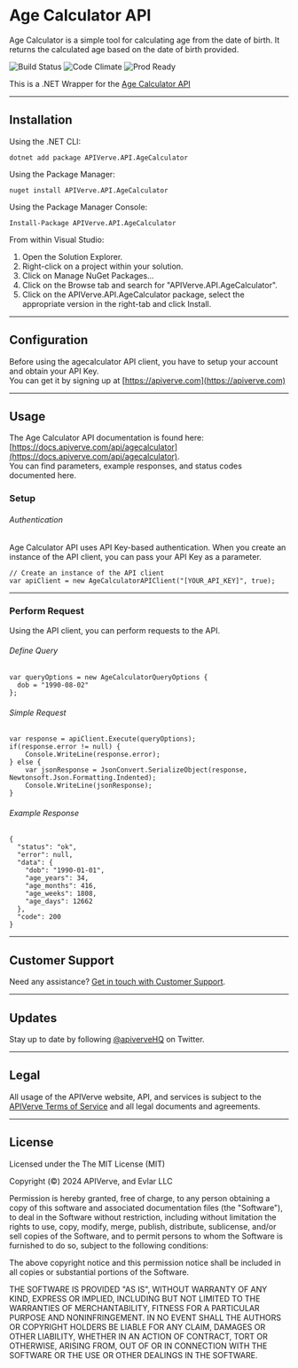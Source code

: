 Age Calculator API
============

Age Calculator is a simple tool for calculating age from the date of birth. It returns the calculated age based on the date of birth provided.

![Build Status](https://img.shields.io/badge/build-passing-green)
![Code Climate](https://img.shields.io/badge/maintainability-B-purple)
![Prod Ready](https://img.shields.io/badge/production-ready-blue)

This is a .NET Wrapper for the [Age Calculator API](https://apiverve.com/marketplace/api/agecalculator)

---

## Installation

Using the .NET CLI:
```
dotnet add package APIVerve.API.AgeCalculator
```

Using the Package Manager:
```
nuget install APIVerve.API.AgeCalculator
```

Using the Package Manager Console:
```
Install-Package APIVerve.API.AgeCalculator
```

From within Visual Studio:

1. Open the Solution Explorer.
2. Right-click on a project within your solution.
3. Click on Manage NuGet Packages...
4. Click on the Browse tab and search for "APIVerve.API.AgeCalculator".
5. Click on the APIVerve.API.AgeCalculator package, select the appropriate version in the right-tab and click Install.


---

## Configuration

Before using the agecalculator API client, you have to setup your account and obtain your API Key.  
You can get it by signing up at [https://apiverve.com](https://apiverve.com)

---

## Usage

The Age Calculator API documentation is found here: [https://docs.apiverve.com/api/agecalculator](https://docs.apiverve.com/api/agecalculator).  
You can find parameters, example responses, and status codes documented here.

### Setup

###### Authentication
Age Calculator API uses API Key-based authentication. When you create an instance of the API client, you can pass your API Key as a parameter.

```
// Create an instance of the API client
var apiClient = new AgeCalculatorAPIClient("[YOUR_API_KEY]", true);
```

---


### Perform Request
Using the API client, you can perform requests to the API.

###### Define Query

```
var queryOptions = new AgeCalculatorQueryOptions {
  dob = "1990-08-02"
};
```

###### Simple Request

```
var response = apiClient.Execute(queryOptions);
if(response.error != null) {
	Console.WriteLine(response.error);
} else {
    var jsonResponse = JsonConvert.SerializeObject(response, Newtonsoft.Json.Formatting.Indented);
    Console.WriteLine(jsonResponse);
}
```

###### Example Response

```
{
  "status": "ok",
  "error": null,
  "data": {
    "dob": "1990-01-01",
    "age_years": 34,
    "age_months": 416,
    "age_weeks": 1808,
    "age_days": 12662
  },
  "code": 200
}
```

---

## Customer Support

Need any assistance? [Get in touch with Customer Support](https://apiverve.com/contact).

---

## Updates
Stay up to date by following [@apiverveHQ](https://twitter.com/apiverveHQ) on Twitter.

---

## Legal

All usage of the APIVerve website, API, and services is subject to the [APIVerve Terms of Service](https://apiverve.com/terms) and all legal documents and agreements.

---

## License
Licensed under the The MIT License (MIT)

Copyright (&copy;) 2024 APIVerve, and Evlar LLC

Permission is hereby granted, free of charge, to any person obtaining a copy of this software and associated documentation files (the "Software"), to deal in the Software without restriction, including without limitation the rights to use, copy, modify, merge, publish, distribute, sublicense, and/or sell copies of the Software, and to permit persons to whom the Software is furnished to do so, subject to the following conditions:

The above copyright notice and this permission notice shall be included in all copies or substantial portions of the Software.

THE SOFTWARE IS PROVIDED "AS IS", WITHOUT WARRANTY OF ANY KIND, EXPRESS OR IMPLIED, INCLUDING BUT NOT LIMITED TO THE WARRANTIES OF MERCHANTABILITY, FITNESS FOR A PARTICULAR PURPOSE AND NONINFRINGEMENT. IN NO EVENT SHALL THE AUTHORS OR COPYRIGHT HOLDERS BE LIABLE FOR ANY CLAIM, DAMAGES OR OTHER LIABILITY, WHETHER IN AN ACTION OF CONTRACT, TORT OR OTHERWISE, ARISING FROM, OUT OF OR IN CONNECTION WITH THE SOFTWARE OR THE USE OR OTHER DEALINGS IN THE SOFTWARE.